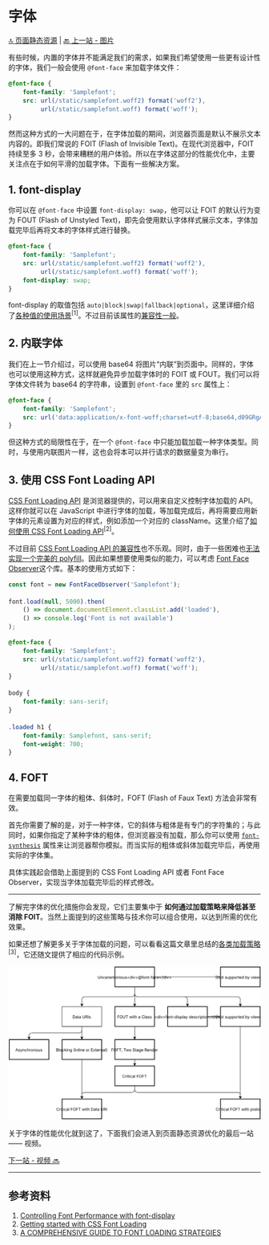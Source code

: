 # 字体

[🔝 页面静态资源](./README.md) | [🔙 上一站 - 图片](../5-subresources/image.md)

有些时候，内置的字体并不能满足我们的需求，如果我们希望使用一些更有设计性的字体，我们一般会使用 `@font-face` 来加载字体文件：

```CSS
@font-face {
    font-family: 'Samplefont';
    src: url(/static/samplefont.woff2) format('woff2'),
         url(/static/samplefont.woff) format('woff');
}
```

然而这种方式的一大问题在于，在字体加载的期间，浏览器页面是默认不展示文本内容的。即我们常说的 FOIT (Flash of Invisible Text)。在现代浏览器中，FOIT 持续至多 3 秒，会带来糟糕的用户体验。所以在字体这部分的性能优化中，主要关注点在于如何平滑的加载字体。下面有一些解决方案。

## 1. font-display

你可以在 `@font-face` 中设置 `font-display: swap`，他可以让 FOIT 的默认行为变为 FOUT (Flash of Unstyled Text)，即先会使用默认字体样式展示文本，字体加载完毕后再将文本的字体样式进行替换。

```CSS
@font-face {
    font-family: 'Samplefont';
    src: url(/static/samplefont.woff2) format('woff2'),
         url(/static/samplefont.woff) format('woff');
    font-display: swap;
}
```

font-display 的取值包括 `auto|block|swap|fallback|optional`，这里详细介绍了[各种值的使用场景](https://developers.google.com/web/updates/2016/02/font-display)<sup>[1]</sup>。不过目前该属性的[兼容性一般](https://caniuse.com/#feat=css-font-rendering-controls)。

## 2. 内联字体

我们在上一节介绍过，可以使用 base64 将图片“内联”到页面中。同样的，字体也可以使用这种方式，这样就避免异步加载字体时的 FOIT 或 FOUT。我们可以将字体文件转为 base64 的字符串，设置到 `@font-face` 里的 `src` 属性上：

```CSS
@font-face {
    font-family: 'Samplefont';
    src: url('data:application/x-font-woff;charset=utf-8;base64,d09GRgABAAAAAHyoABMAAAAA4XQAAQAAAAAAAAAAAAAAAAAAAAAAAAAAAABG…') format('woff2');
}
```

但这种方式的局限性在于，在一个 `@font-face` 中只能加载加载一种字体类型。同时，与使用内联图片一样，这也会将本可以并行请求的数据量变为串行。

## 3. 使用 CSS Font Loading API

[CSS Font Loading API](https://developer.mozilla.org/en-US/docs/Web/API/CSS_Font_Loading_API) 是浏览器提供的，可以用来自定义控制字体加载的 API。这样你就可以在 JavaScript 中进行字体的加载，等加载完成后，再将需要应用新字体的元素设置为对应的样式，例如添加一个对应的 className。这里介绍了[如何使用 CSS Font Loading API](https://medium.com/@matuzo/getting-started-with-css-font-loading-e24e7ffaa791)<sup>[2]</sup>。

不过目前 [CSS Font Loading API 的兼容性](https://caniuse.com/#feat=font-loading)也不乐观。同时，由于一些困难也[无法实现一个完美的 polyfill](https://github.com/bramstein/fontloader#deprecated)。因此如果想要使用类似的能力，可以考虑 [Font Face Observer](https://github.com/bramstein/fontfaceobserver)这个库。基本的使用方式如下：

```JavaScript
const font = new FontFaceObserver('Samplefont');

font.load(null, 5000).then(
    () => document.documentElement.classList.add('loaded'),
    () => console.log('Font is not available')
);
```

```CSS
@font-face {
    font-family: 'Samplefont';
    src: url(/static/samplefont.woff2) format('woff2'),
         url(/static/samplefont.woff) format('woff');
}

body {
    font-family: sans-serif;
}

.loaded h1 {
    font-family: Samplefont, sans-serif;
    font-weight: 700;
}
```

## 4. FOFT

在需要加载同一字体的粗体、斜体时，FOFT (Flash of Faux Text) 方法会非常有效。

首先你需要了解的是，对于一种字体，它的斜体与粗体是有专门的字符集的；与此同时，如果你指定了某种字体的粗体，但浏览器没有加载，那么你可以使用 [`font-synthesis`](https://developer.mozilla.org/en-US/docs/Web/CSS/font-synthesis) 属性来让浏览器帮你模拟。而当实际的粗体或斜体加载完毕后，再使用实际的字体集。

具体实践起会借助上面提到的 CSS Font Loading API 或者 Font Face Observer，实现当字体加载完毕后的样式修改。

---

了解完字体的优化措施你会发现，它们主要集中于 **如何通过加载策略来降低甚至消除 FOIT**。当然上面提到的这些策略与技术你可以组合使用，以达到所需的优化效果。

如果还想了解更多关于字体加载的问题，可以看看这篇文章里总结的[各类加载策略](https://www.zachleat.com/web/comprehensive-webfonts/)<sup>[3]</sup>，它还随文提供了相应的代码示例。

![font strategy](./img/font-strategies.svg)

关于字体的性能优化就到这了，下面我们会进入到页面静态资源优化的最后一站 —— 视频。

[下一站 - 视频 🔜](./video.md)

---

## 参考资料

1. [Controlling Font Performance with font-display](https://developers.google.com/web/updates/2016/02/font-display)
1. [Getting started with CSS Font Loading](https://medium.com/@matuzo/getting-started-with-css-font-loading-e24e7ffaa791)
1. [A COMPREHENSIVE GUIDE TO FONT LOADING STRATEGIES](https://www.zachleat.com/web/comprehensive-webfonts/)
